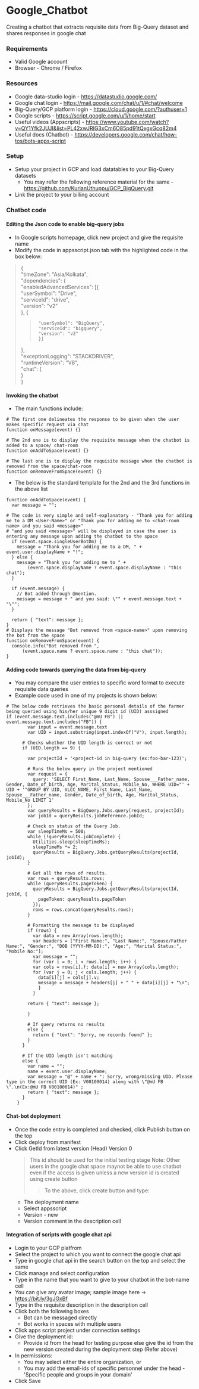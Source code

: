 # Google_Chatbot
Creating a chatbot that extracts requisite data from Big-Query dataset and shares responses in google chat

### Requirements
* Valid Google account
* Browser - Chrome / Firefox

### Resources
- Google data-studio login - https://datastudio.google.com/  
- Google chat login - https://mail.google.com/chat/u/1/#chat/welcome  
- Big-Query/GCP platform login - https://cloud.google.com/?authuser=1  
- Google scripts - https://script.google.com/u/1/home/start  
- Useful videos (Appscripts) - https://www.youtube.com/watch?v=QY1Yfk2JUJI&list=PL42xwJRIG3xCm6O85pd91tQxgxGcq82m4
- Useful docs (Chatbot) - https://developers.google.com/chat/how-tos/bots-apps-script

### Setup
- Setup your project in GCP and load datatables to your Big-Query datasets
  - You may refer the following reference material for the same - https://github.com/KurianUthuppu/GCP_BigQuery.git
- Link the project to your billing account

### Chatbot code
#### Editing the Json code to enable big-query jobs
- In Google scripts homepage, click new project and give the requisite name
- Modify the code in appsscript.json tab with the highlighted code in the box below:
> {  
>    "timeZone": "Asia/Kolkata",  
>    "dependencies": {  
>      "enabledAdvancedServices": [{  
>        "userSymbol": "Drive",  
>        "serviceId": "drive",  
>        "version": "v2"  
>      }, {  
>>      "userSymbol": "BigQuery",  
>>      "serviceId": "bigquery",  
>>      "version": "v2"  
>>      }]  
>    },  
>    "exceptionLogging": "STACKDRIVER",  
>    "runtimeVersion": "V8",  
>    "chat": {  
>    }  
>  }    

#### Invoking the chatbot
- The main functions include:
```
# The first one delineates the response to be given when the user makes specific request via chat
function onMessage(event) {}

# The 2nd one is to display the requisite message when the chatbot is added to a space/ chat-room
function onAddToSpace(event) {}

# The last one is to display the requisite message when the chatbot is removed from the space/chat-room
function onRemoveFromSpace(event) {}
```
- The below is the standard template for the 2nd and the 3rd functions in the above list
```
function onAddToSpace(event) {
  var message = "";

# The code is very simple and self-explanatory - "Thank you for adding me to a DM <User-Name>" or "Thank you for adding me to <chat-room name> and you said <message>"
# "and you said <message>" will be displayed in case the user is entering any message upon adding the chatbot to the space
  if (event.space.singleUserBotDm) {
    message = "Thank you for adding me to a DM, " + event.user.displayName + "!";
  } else {
    message = "Thank you for adding me to " +
        (event.space.displayName ? event.space.displayName : "this chat");
  }

  if (event.message) {
    // Bot added through @mention.
    message = message + " and you said: \"" + event.message.text + "\"";
  }

  return { "text": message };
}
# Displays the message "Bot removed from <space-name>" upon removing the bot from the space
function onRemoveFromSpace(event) {
  console.info("Bot removed from ",
      (event.space.name ? event.space.name : "this chat"));
}
```

#### Adding code towards querying the data from big-query
- You may compare the user entries to specific word format to execute requisite data queries
- Example code used in one of my projects is shown below:
```
# The below code retrieves the basic personal details of the farmer being queried using his/her unique 9 digit id (UID) asssigned 
if (event.message.text.includes("@mU FB") || event.message.text.includes("FB")) {
        var input = event.message.text
        var UID = input.substring(input.indexOf("V"), input.length);
        
      # Checks whether the UID length is correct or not
      if (UID.length == 9) {

        var projectId = '<project-id in big-query (ex:foo-bar-123)';
        
        # Runs the below query in the project mentioned
        var request = {
          query: 'SELECT First_Name, Last_Name, Spouse___Father_name, Gender, Date_of_birth, Age, Marital_Status, Mobile_No, WHERE UID="' + UID + '"GROUP BY UID, VLCC_NAME, First_Name, Last_Name, Spouse___Father_name, Gender, Date_of_birth, Age, Marital_Status, Mobile_No LIMIT 1'
        };
        var queryResults = BigQuery.Jobs.query(request, projectId);
        var jobId = queryResults.jobReference.jobId;
      
        # Check on status of the Query Job.
        var sleepTimeMs = 500;
        while (!queryResults.jobComplete) {
          Utilities.sleep(sleepTimeMs);
          sleepTimeMs *= 2;
          queryResults = BigQuery.Jobs.getQueryResults(projectId, jobId);
        }
      
        # Get all the rows of results.
        var rows = queryResults.rows;
        while (queryResults.pageToken) {
          queryResults = BigQuery.Jobs.getQueryResults(projectId, jobId, {
            pageToken: queryResults.pageToken
          });
          rows = rows.concat(queryResults.rows);
        }
        
        # Formatting the message to be displayed
        if (rows) {
          var data = new Array(rows.length);
          var headers = ["First Name:", "Last Name:", "Spouse/Father Name:", "Gender:", "DOB (YYYY-MM-DD):", "Age:", "Marital Status:", "Mobile No:"];
          var message = "";
          for (var i = 0; i < rows.length; i++) {
          var cols = rows[i].f; data[i] = new Array(cols.length); 
          for (var j = 0; j < cols.length; j++) {
            data[i][j] = cols[j].v; 
            message = message + headers[j] + " " + data[i][j] + "\n";
            }
          }
        
        return { "text": message };
          
        }   
        
        # If query returns no results
        else {
          return { "text": "Sorry, no records found" };
        }   
      }
      
      # If the UID length isn't matching
      else {
        var name = "";
        name = event.user.displayName; 
        var message = "@" + name + ": Sorry, wrong/missing UID. Please type in the correct UID (Ex: V00100014) along with \"@mU FB \".\n(Ex:@mU FB V00100014)" ;
        return { "text": message };
      }    
    }
```
#### Chat-bot deployment
- Once the code entry is completed and checked, click Publish button on the top
- Click deploy from manifest
- Click GetId from latest version (Head) Version 0
  > This id should be used for the initial testing stage
  > Note: Other users in the google chat space maynot be able to use chatbot even if the access is given unless a new version id is created using create button
  >> To the above, click create button and type:
     - The deployment name
     - Select appsscript
     - Version - new
     - Version comment in the description cell

#### Integration of scripts with google chat api
- Login to your GCP platfrom
- Select the project to which you want to connect the google chat api
- Type in google chat api in the search button on the top and select the same
- Click manage and select configuration
- Type in the name that you want to give to your chatbot in the bot-name cell
- You can give any avatar image; sample image here -> https://bit.ly/3gJGxBf
- Type in the requisite description in the description cell
- Click both the following boxes
  - Bot can be messaged directly
  - Bot works in spaces with multiple users
- Click apps script project under connection settings
- Give the deployment id:
  - Provide id from the head for testing purpose else give the id from the new version created during the deployment step (Refer above)
- In permissions:
  - You may select either the entire organization, or
  - You may add the email-ids of specific personnel under the head - 'Specific people and groups in your domain'
- Click Save

